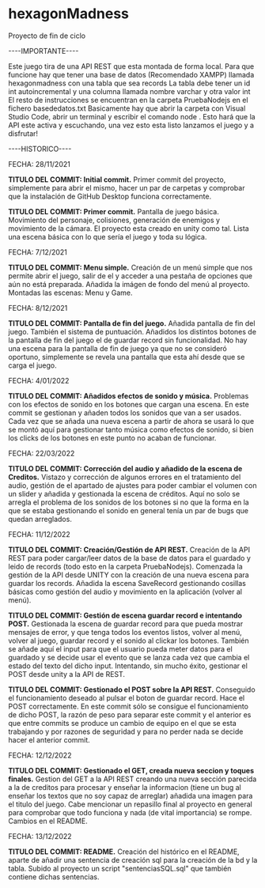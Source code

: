 # hexagonMadness
Proyecto de fin de ciclo

----IMPORTANTE----
<p>Este juego tira de una API REST que esta montada de forma local.
Para que funcione hay que tener una base de datos (Recomendado XAMPP) llamada hexagonmadness con una tabla que sea records
La tabla debe tener un id int autoincremental y una columna llamada nombre varchar y otra valor int
El resto de instrucciones se encuentran en la carpeta PruebaNodejs en el fichero basededatos.txt
Basicamente hay que abrir la carpeta con Visual Studio Code, abrir un terminal y escribir el comando node .
Esto hará que la API este activa y escuchando, una vez esto esta listo lanzamos el juego y a disfrutar!</p>

----HISTORICO----
<p>FECHA: 28/11/2021</p>
<p><b>TITULO DEL COMMIT: Initial commit.</b> Primer commit del proyecto, simplemente para abrir el mismo, hacer un par de carpetas y comprobar que la instalación
de GitHub Desktop funciona correctamente.</p>

<p><b>TITULO DEL COMMIT: Primer commit.</b> Pantalla de juego básica. Movimiento del personaje, colisiones, generación de enemigos y movimiento de la cámara. El proyecto esta creado en unity como tal. Lista una escena básica con lo que sería el juego y toda su lógica.</p>

<p>FECHA: 7/12/2021</p>
<p><b>TITULO DEL COMMIT: Menu simple.</b> Creación de un menú simple que nos permite abrir el juego, salir de el y acceder a una pestaña de opciones que aún no está preparada. Añadida la imágen de fondo del menú al proyecto. Montadas las escenas: Menu y Game.</p>

<p>FECHA: 8/12/2021</p>
<p><b>TITULO DEL COMMIT: Pantalla de fin del juego.</b> Añadida pantalla de fin del juego. También el sistema de puntuación. Añadidos los distintos botones de la pantalla de fin del juego el de guardar record sin funcionalidad. No hay una escena para la pantalla de fin de juego ya que no se consideró oportuno, simplemente se revela una pantalla que esta ahí desde que se carga el juego.</p>

<p>FECHA: 4/01/2022</p>
<p><b>TITULO DEL COMMIT: Añadidos efectos de sonido y música.</b> Problemas con los efectos de sonido en los botones que cargan una escena. En este commit se gestionan y añaden todos los sonidos que van a ser usados. Cada vez que se añada una nueva escena a partir de ahora se usará lo que se montó aquí para gestionar tanto música como efectos de sonido, si bien los clicks de los botones en este punto no acaban de funcionar.</p>

<p>FECHA: 22/03/2022</p>
<p><b>TITULO DEL COMMIT: Corrección del audio y añadido de la escena de Creditos.</b> Vistazo y corrección de algunos errores en el tratamiento del audio, gestión de el apartado de ajustes para poder cambiar el volumen con un slider y añadida y gestionada la escena de créditos. Aquí no solo se arregla el problema de los sonidos de los botones si no que la forma en la que se estaba gestionando el sonido en general tenía un par de bugs que quedan arreglados.</p>

<p>FECHA: 11/12/2022</p>
<p><b>TITULO DEL COMMIT: Creación/Gestión de API REST.</b> Creación de la API REST para poder cargar/leer datos de la base de datos para el guardado y leido de records (todo esto en la carpeta PruebaNodejs). Comenzada la gestión de la API desde UNITY con la creación de una nueva escena para guardar los records. Añadida la escena SaveRecord gestionando cosillas básicas como gestión del audio y movimiento en la aplicación (volver al menú).</p>

<p><b>TITULO DEL COMMIT: Gestión de escena guardar record e intentando POST.</b> Gestionada la escena de guardar record para que pueda mostrar mensajes de error, y que tenga todos los eventos listos, volver al menú, volver al juego, guardar record y el sonido al clickar los botones. También se añade aquí el input para que el usuario pueda meter datos para el guardado y se decide usar el evento que se lanza cada vez que cambia el estado del texto del dicho input. Intentando, sin mucho éxito, gestionar el POST desde unity a la API de REST.</p>

<p><b>TITULO DEL COMMIT: Gestionado el POST sobre la API REST.</b> Conseguido el funcionamiento deseado al pulsar el boton de guardar record. Hace el POST correctamente. En este commit sólo se consigue el funcionamiento de dicho POST, la razón de peso para separar este commit y el anterior es que entre commits se produce un cambio de equipo en el que se esta trabajando y por razones de seguridad y para no perder nada se decide hacer el anterior commit.</p>

<p>FECHA: 12/12/2022</p>
<p><b>TITULO DEL COMMIT: Gestionado el GET, creada nueva seccion y toques finales.</b> Gestion del GET a la API REST creando una nueva sección parecida a la de creditos para procesar y enseñar la informacion (tiene un bug al enseñar los textos que no soy capaz de arreglar) añadida una imagen para el titulo del juego. Cabe mencionar un repasillo final al proyecto en general para comprobar que todo funciona y nada (de vital importancia) se rompe. Cambios en el README.</p>

<p>FECHA: 13/12/2022</p>
<p><b>TITULO DEL COMMIT: README.</b> Creación del histórico en el README, aparte de añadir una sentencia de creación sql para la creación de la bd y la tabla. Subido al proyecto un script "sentenciasSQL.sql" que también contiene dichas sentencias.</p>
